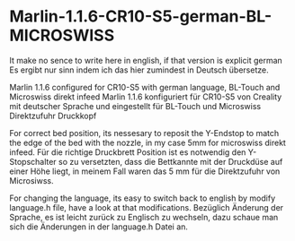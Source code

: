 # Marlin-1.1.6-CR10-S5-german-BL-MICROSWISS
It make no sence to write here in english, if that version is explicit german
Es ergibt nur sinn indem ich das hier zumindest in Deutsch übersetze.

Marlin 1.1.6 configured for CR10-S5 with german language, BL-Touch and Microswiss direkt infeed
Marlin 1.1.6 konfiguriert für CR10-S5 von Creality mit deutscher Sprache und eingestellt für BL-Touch und Microswiss Direktzufuhr Druckkopf

For correct bed position, its nessesary to reposit the Y-Endstop to match the edge of the bed with the nozzle, in my case 5mm for microswiss direkt infeed.
Für die richtige Druckbrett Position ist es notwendig den Y-Stopschalter so zu versetzten, dass die Bettkannte mit der Druckdüse auf einer Höhe liegt, in meinem Fall waren das 5 mm für die Direktzufuhr von Microsiwss.

For changing the language, its easy to switch back to english by modify language.h file, have a look at that modifications.
Bezüglich Änderung der Sprache, es ist leicht zurück zu Englisch zu wechseln, dazu schaue man sich die Änderungen in der language.h Datei an.
